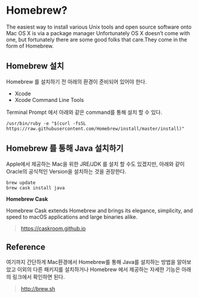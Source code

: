 # Homebrew?

The easiest way to install various Unix tools and open source software onto Mac OS X is via a package manager
Unfortunately OS X doesn’t come with one, but fortunately there are some good folks that care.They come in the form of Homebrew.

## Homebrew 설치

Homebrew 를 설치하기 전 아래의 환경이 준비되어 있어야 한다.
- Xcode 
- Xcode Command Line Tools

Terminal Prompt 에서 아래와 같은 command를 통해 설치 할 수 있다.
````
/usr/bin/ruby -e "$(curl -fsSL https://raw.githubusercontent.com/Homebrew/install/master/install)"
````

## Homebrew 를 통해 Java 설치하기

Apple에서 제공하는 Mac을 위한 JRE/JDK 를 설치 할 수도 있겠지만, 아래와 같이 Oracle의 공식적인 Version을 설치하는 것을 권장한다.

```
brew update
brew cask install java
```

**Homebrew Cask**

Homebrew Cask extends Homebrew and brings its elegance, simplicity, and speed to macOS applications and large binaries alike.
> https://caskroom.github.io

## Reference

여기까지 간단하게 Mac환경에서 Homebrew를 통해 Java를 설치하는 방법을 알아보았고 이외의 다른 패키지를 설치하거나 Homebrew 에서 제공하는 자세한 기능은 아래의 링크에서 확인하면 된다.
> http://brew.sh

